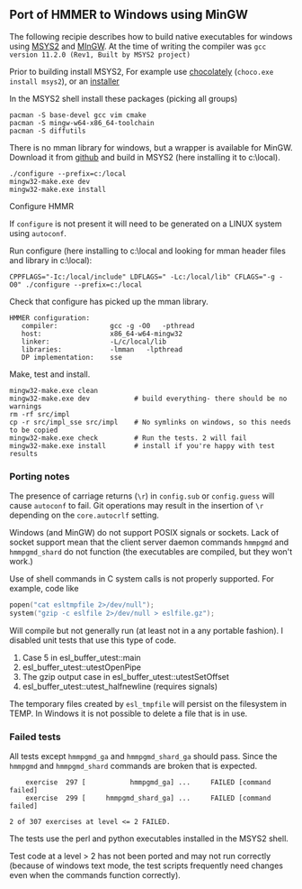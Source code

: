 ## Port of HMMER to Windows using MinGW

The following recipie describes how to build native executables for windows using 
[MSYS2](https://www.msys2.org/) and [MInGW](https://www.mingw-w64.org/). At the time
 of writing the compiler was `gcc version 11.2.0 (Rev1, Built by MSYS2 project)`

Prior to building install MSYS2, For example use [chocolately](https://chocolatey.org/) 
(`choco.exe install msys2`), or an
[installer](https://repo.msys2.org/distrib/x86_64/)


In the MSYS2 shell install these packages (picking all groups)

```console
pacman -S base-devel gcc vim cmake 
pacman -S mingw-w64-x86_64-toolchain
pacman -S diffutils
```

There is no mman library for windows, but a wrapper is available for MinGW.  
Download it from [github](https://github.com/alitrack/mman-win32) and build 
in MSYS2 (here installing it to c:\local).

```console
./configure --prefix=c:/local
mingw32-make.exe dev
mingw32-make.exe install
```

Configure HMMR

If `configure` is not present it will need to be generated on a LINUX system using `autoconf`.

Run configure (here installing to c:\local and looking for mman header files and library in c:\local):

```console
CPPFLAGS="-Ic:/local/include" LDFLAGS=" -Lc:/local/lib" CFLAGS="-g -O0" ./configure --prefix=c:/local
```
Check that configure has picked up the mman library.

```console
HMMER configuration:
   compiler:             gcc -g -O0   -pthread
   host:                 x86_64-w64-mingw32
   linker:               -L/c/local/lib
   libraries:            -lmman   -lpthread
   DP implementation:    sse
```

Make, test and install.  

```console
mingw32-make.exe clean
mingw32-make.exe dev           # build everything- there should be no warnings
rm -rf src/impl                
cp -r src/impl_sse src/impl    # No symlinks on windows, so this needs to be copied
mingw32-make.exe check         # Run the tests. 2 will fail
mingw32-make.exe install       # install if you're happy with test results
```

### Porting notes

The presence of carriage returns (`\r`) in `config.sub` or `config.guess` will cause `autoconf` to fail.
Git operations may result in the insertion of `\r` depending on the `core.autocrlf` setting.

Windows (and MinGW) do not support POSIX signals or sockets.  Lack of socket support
mean that the  client server daemon 
commands `hmmpgmd` and `hmmpgmd_shard` do not function (the executables are compiled, but they
won't work.)

Use of shell commands in C system calls is not properly supported.  For example, code like 

```C
popen("cat esltmpfile 2>/dev/null");
system("gzip -c eslfile 2>/dev/null > eslfile.gz");
```

Will compile but not generally run (at least not in a any portable fashion).
I  disabled unit tests that use this type of code.

1. Case 5 in esl_buffer_utest::main
2. esl_buffer_utest::utestOpenPipe
3. The gzip output case in esl_buffer_utest::utestSetOffset
4. esl_buffer_utest::utest_halfnewline (requires signals)

The temporary files created by `esl_tmpfile` will persist on the filesystem in TEMP.
In Windows it is not possible to delete a file that is in use.

### Failed tests

All tests except `hmmpgmd_ga` and `hmmpgmd_shard_ga` should pass.
Since the `hmmpgmd` and `hmmpgmd_shard` commands are broken that is expected.

```console
    exercise  297 [           hmmpgmd_ga] ...     FAILED [command failed]
    exercise  299 [     hmmpgmd_shard_ga] ...     FAILED [command failed]

2 of 307 exercises at level <= 2 FAILED.
```

The tests use the perl and python executables installed in the MSYS2 shell.

Test code at a level > 2 has not been ported and may not run correctly (because of windows text mode,
the test scripts frequently need changes even when the commands function correctly).


